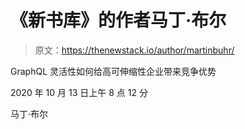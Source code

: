 # 《新书库》的作者马丁·布尔

> 原文：<https://thenewstack.io/author/martinbuhr/>

GraphQL 灵活性如何给高可伸缩性企业带来竞争优势

2020 年 10 月 13 日上午 8 点 12 分

马丁·布尔